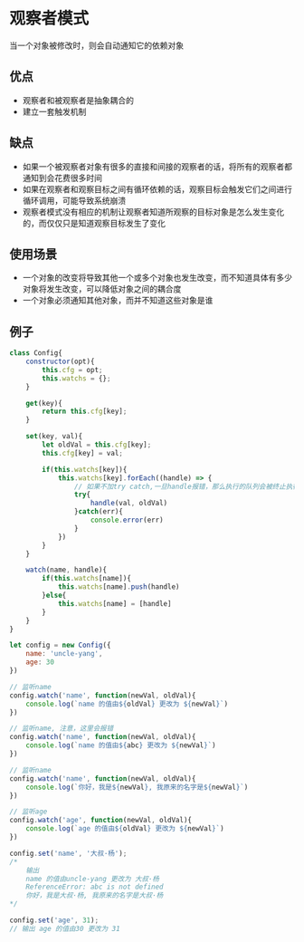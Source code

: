 # 观察者模式

当一个对象被修改时，则会自动通知它的依赖对象

## 优点

* 观察者和被观察者是抽象耦合的
* 建立一套触发机制

## 缺点

* 如果一个被观察者对象有很多的直接和间接的观察者的话，将所有的观察者都通知到会花费很多时间
* 如果在观察者和观察目标之间有循环依赖的话，观察目标会触发它们之间进行循环调用，可能导致系统崩溃
* 观察者模式没有相应的机制让观察者知道所观察的目标对象是怎么发生变化的，而仅仅只是知道观察目标发生了变化

## 使用场景

* 一个对象的改变将导致其他一个或多个对象也发生改变，而不知道具体有多少对象将发生改变，可以降低对象之间的耦合度
* 一个对象必须通知其他对象，而并不知道这些对象是谁


## 例子

``` js
class Config{
    constructor(opt){
        this.cfg = opt;
        this.watchs = {};
    }

    get(key){
        return this.cfg[key];
    }

    set(key, val){
        let oldVal = this.cfg[key];
        this.cfg[key] = val;

        if(this.watchs[key]){
            this.watchs[key].forEach((handle) => {
                // 如果不加try catch,一旦handle报错，那么执行的队列会被终止执行
                try{
                    handle(val, oldVal)
                }catch(err){
                    console.error(err)
                }
            })
        }
    }

    watch(name, handle){
        if(this.watchs[name]){
            this.watchs[name].push(handle)
        }else{
            this.watchs[name] = [handle]
        }
    }
}

let config = new Config({
    name: 'uncle-yang',
    age: 30
})

// 监听name
config.watch('name', function(newVal, oldVal){
    console.log(`name 的值由${oldVal} 更改为 ${newVal}`)
})

// 监听name, 注意，这里会报错
config.watch('name', function(newVal, oldVal){
    console.log(`name 的值由${abc} 更改为 ${newVal}`)
})

// 监听name
config.watch('name', function(newVal, oldVal){
    console.log(`你好，我是${newVal}, 我原来的名字是${newVal}`)
})

// 监听age
config.watch('age', function(newVal, oldVal){
    console.log(`age 的值由${oldVal} 更改为 ${newVal}`)
})

config.set('name', '大叔·杨');
/*
    输出
    name 的值由uncle-yang 更改为 大叔·杨
    ReferenceError: abc is not defined
    你好，我是大叔·杨, 我原来的名字是大叔·杨
*/

config.set('age', 31);
// 输出 age 的值由30 更改为 31
```
